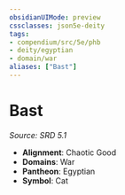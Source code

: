 ```yaml
---
obsidianUIMode: preview
cssclasses: json5e-deity
tags:
- compendium/src/5e/phb
- deity/egyptian
- domain/war
aliases: ["Bast"]
---
```

# Bast
*Source: SRD 5.1* 

- **Alignment**: Chaotic Good
- **Domains**: War
- **Pantheon**: Egyptian
- **Symbol**: Cat